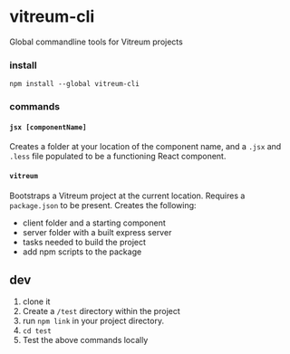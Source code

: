 # vitreum-cli
Global commandline tools for Vitreum projects


### install

```
npm install --global vitreum-cli
```

### commands

#### `jsx [componentName]`

Creates a folder at your location of the component name, and a `.jsx` and `.less` file populated to be a functioning React component.


#### `vitreum`

Bootstraps a Vitreum project at the current location. Requires a `package.json` to be present. Creates the following:

- client folder and a starting component
- server folder with a built express server
- tasks needed to build the project
- add npm scripts to the package



## dev

1. clone it
1. Create a `/test` directory within the project
1. run `npm link` in your project directory.
1. `cd test`
1. Test the above commands locally

